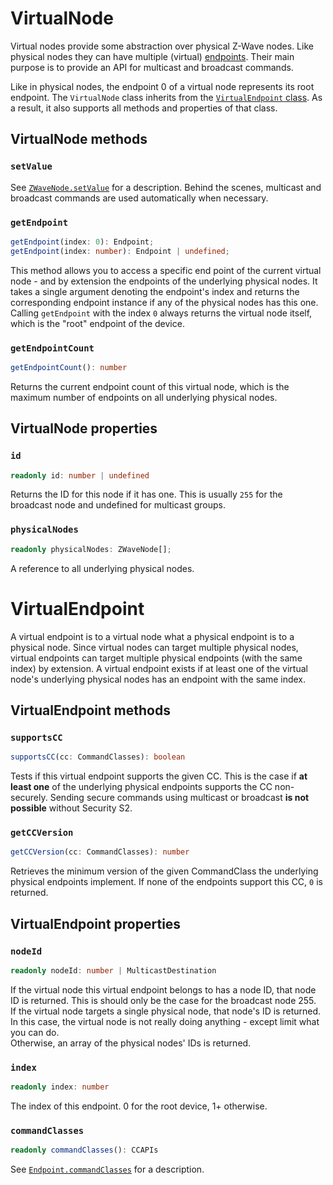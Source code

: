 # VirtualNode

Virtual nodes provide some abstraction over physical Z-Wave nodes. Like physical nodes they can have multiple (virtual) [endpoints](#VirtualEndpoint). Their main purpose is to provide an API for multicast and broadcast commands.

Like in physical nodes, the endpoint 0 of a virtual node represents its root endpoint. The `VirtualNode` class inherits from the [`VirtualEndpoint` class](#VirtualEndpoint). As a result, it also supports all methods and properties of that class.

## VirtualNode methods

### `setValue`

See [`ZWaveNode.setValue`](api/node.md#setValue) for a description. Behind the scenes, multicast and broadcast commands are used automatically when necessary.

### `getEndpoint`

```ts
getEndpoint(index: 0): Endpoint;
getEndpoint(index: number): Endpoint | undefined;
```

This method allows you to access a specific end point of the current virtual node - and by extension the endpoints of the underlying physical nodes. It takes a single argument denoting the endpoint's index and returns the corresponding endpoint instance if any of the physical nodes has this one. Calling `getEndpoint` with the index `0` always returns the virtual node itself, which is the "root" endpoint of the device.

### `getEndpointCount`

```ts
getEndpointCount(): number
```

Returns the current endpoint count of this virtual node, which is the maximum number of endpoints on all underlying physical nodes.

## VirtualNode properties

### `id`

```ts
readonly id: number | undefined
```

Returns the ID for this node if it has one. This is usually `255` for the broadcast node and undefined for multicast groups.

### `physicalNodes`

```ts
readonly physicalNodes: ZWaveNode[];
```

A reference to all underlying physical nodes.

# VirtualEndpoint

A virtual endpoint is to a virtual node what a physical endpoint is to a physical node. Since virtual nodes can target multiple physical nodes, virtual endpoints can target multiple physical endpoints (with the same index) by extension.
A virtual endpoint exists if at least one of the virtual node's underlying physical nodes has an endpoint with the same index.

## VirtualEndpoint methods

### `supportsCC`

```ts
supportsCC(cc: CommandClasses): boolean
```

Tests if this virtual endpoint supports the given CC. This is the case if **at least one** of the underlying physical endpoints supports the CC non-securely. Sending secure commands using multicast or broadcast **is not possible** without Security S2.

### `getCCVersion`

```ts
getCCVersion(cc: CommandClasses): number
```

Retrieves the minimum version of the given CommandClass the underlying physical endpoints implement. If none of the endpoints support this CC, `0` is returned.

## VirtualEndpoint properties

### `nodeId`

```ts
readonly nodeId: number | MulticastDestination
```

If the virtual node this virtual endpoint belongs to has a node ID, that node ID is returned. This is should only be the case for the broadcast node 255.  
If the virtual node targets a single physical node, that node's ID is returned. In this case, the virtual node is not really doing anything - except limit what you can do.  
Otherwise, an array of the physical nodes' IDs is returned.

### `index`

```ts
readonly index: number
```

The index of this endpoint. 0 for the root device, 1+ otherwise.

### `commandClasses`

```ts
readonly commandClasses(): CCAPIs
```

See [`Endpoint.commandClasses`](api/endpoint.md#commandClasses) for a description.
